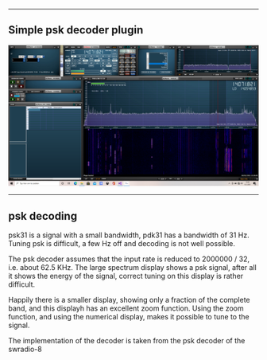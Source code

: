 
-----------------------------------------------------------------
Simple psk decoder plugin
-----------------------------------------------------------------

![overview](/psk-example.png?raw=true)

--------------------------------------------------------------------
psk decoding
--------------------------------------------------------------------

psk31 is a signal with a small bandwidth, pdk31 has a bandwidth of
31 Hz. Tuning psk is difficult, a few Hz off and decoding is not well
possible.

The psk decoder assumes that the input rate is reduced to 2000000 / 32, i.e.
about 62.5 KHz. The large spectrum display shows a psk signal, after all 
it shows the energy of the signal, correct tuning on this display is
rather difficult.

Happily there is a smaller display, showing only a fraction of the complete
band, and this displayh has an excellent zoom function.
Using the zoom function, and using the numerical display, makes it possible
to tune to the signal.


The implementation of the decoder is taken from the psk decoder of the
swradio-8




